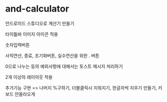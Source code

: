 # and-calculator
안드로이드 스튜디오로 계산기 만들기

타이틀바 이미지 아이콘 적용

숫자입력버튼

사칙연산, 종료, 초기화버튼, 실수연산을 위한 . 버튼

0으로 나누는 등의 예외사항에 대해서는 토스트 메시지 처리하기

2개 이상의 레이아웃 적용

추가기능 구현 => 나머지 %구하기, 더블클릭시 지워지기, 한글자씩 지우기 만들기, 키보드 안올라오게 
